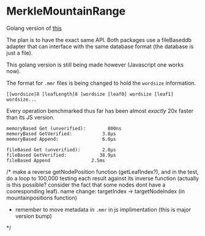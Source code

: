 # MerkleMountainRange
Golang version of [this](https://github.com/zmitton/merkle-mountain-range)

The plan is to have the exact same API. Both packages use a fileBaseddb adapter that can interface with the same database format (the database is just a file).

This golang version is still being made however (Javascript one works now).

The format for `.mmr` files is being changed to hold the  `wordsize` information.
```
[[wordsize]8 [leafLength]8 ]wordsize [leaf0] wordsize [leaf1] wordsize...
```

Every operation benchmarked thus far has been almost _exactly_ 20x faster than its JS version.

```
memoryBased Get (unverified):        800ns
memoryBased GetVerified:           3.8µs
memoryBased Append:                6.0µs

fileBased Get (unverified):        2.0µs
fileBased GetVerified:            38.9µs
fileBased Append               2.5ms
```


/*
make a reverse getNodePosition function (getLeafIndex?), and in the test, do a loop to
100,000 testing each result against its inverse function (actually is this possible? consider the fact that some nodes dont have a cooresponding leaf).
name change: targetIndex -> targetNodeIndex (in mountainpositions function)
 - remember to move metadata in `.mmr` in js implimentation (this is major version bump)

*/


